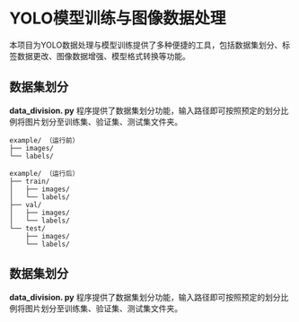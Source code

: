 # YOLO模型训练与图像数据处理
本项目为YOLO数据处理与模型训练提供了多种便捷的工具，包括数据集划分、标签数据更改、图像数据增强、模型格式转换等功能。

## 数据集划分
**data_division. py** 程序提供了数据集划分功能，输入路径即可按照预定的划分比例将图片划分至训练集、验证集、测试集文件夹。
```
example/ （运行前）
├── images/ 
└── labels/ 
```
```
example/ （运行后）
├── train/ 
│   ├── images/  
│   └── labels/  
├── val/ 
│   ├── images/  
│   └── labels/  
└── test/ 
	├── images/ 
	└── labels/
```

## 数据集划分
**data_division. py** 程序提供了数据集划分功能，输入路径即可按照预定的划分比例将图片划分至训练集、验证集、测试集文件夹。



 






